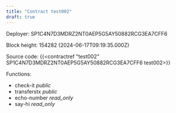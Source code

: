 ```yaml
---
title: "Contract test002"
draft: true
---
```

Deployer: SP1C4N7D3MDRZ2NT0AEP5G5AY50882RCG3EA7CFF6


 



Block height: 154282 (2024-06-17T09:19:35.000Z)

Source code: {{<contractref "test002" SP1C4N7D3MDRZ2NT0AEP5G5AY50882RCG3EA7CFF6 test002>}}

Functions:

* check-it _public_
* transferstx _public_
* echo-number _read_only_
* say-hi _read_only_
